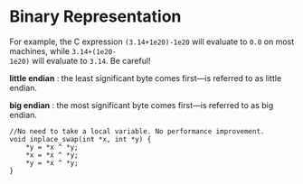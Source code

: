 # Binary Representation

For example, the C expression <code>(3.14+1e20)-1e20</code> will evaluate to <code>0.0</code> on most machines, while <code>3.14+(1e20- 1e20)</code> will evaluate to <code>3.14</code>. Be careful!


**little endian** : the least significant byte comes first—is referred to as little endian.

**big endian** : the most significant byte comes first—is referred to as big endian.

    //No need to take a local variable. No performance improvement.
    void inplace_swap(int *x, int *y) {
        *y = *x ^ *y;
        *x = *x ^ *y;
        *y = *x ^ *y;
    }
